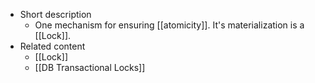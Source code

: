 - Short description
	- One mechanism for ensuring [[atomicity]]. It's materialization is a [[Lock]].
- Related content
	- [[Lock]]
	- [[DB Transactional Locks]]